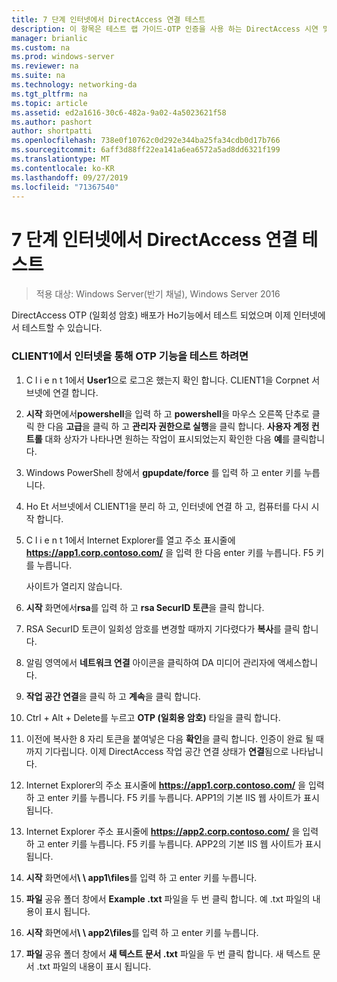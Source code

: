 ```yaml
---
title: 7 단계 인터넷에서 DirectAccess 연결 테스트
description: 이 항목은 테스트 랩 가이드-OTP 인증을 사용 하는 DirectAccess 시연 및 Windows Server 2016에 대 한 RSA SecurID의 일부입니다.
manager: brianlic
ms.custom: na
ms.prod: windows-server
ms.reviewer: na
ms.suite: na
ms.technology: networking-da
ms.tgt_pltfrm: na
ms.topic: article
ms.assetid: ed2a1616-30c6-482a-9a02-4a5023621f58
ms.author: pashort
author: shortpatti
ms.openlocfilehash: 738e0f10762c0d292e344ba25fa34cdb0d17b766
ms.sourcegitcommit: 6aff3d88ff22ea141a6ea6572a5ad8dd6321f199
ms.translationtype: MT
ms.contentlocale: ko-KR
ms.lasthandoff: 09/27/2019
ms.locfileid: "71367540"
---
```

# <a name="step-7-test-directaccess-connectivity-from-the-internet"></a>7 단계 인터넷에서 DirectAccess 연결 테스트

>적용 대상: Windows Server(반기 채널), Windows Server 2016

DirectAccess OTP (일회성 암호) 배포가 Ho기능에서 테스트 되었으며 이제 인터넷에서 테스트할 수 있습니다.  
  
### <a name="to-test-otp-functionality-from-the-internet-on-client1"></a>CLIENT1에서 인터넷을 통해 OTP 기능을 테스트 하려면  
  
1. C l i e n t 1에서 **User1**으로 로그온 했는지 확인 합니다. CLIENT1을 Corpnet 서브넷에 연결 합니다.  
  
2. **시작** 화면에서**powershell**을 입력 하 고 **powershell**을 마우스 오른쪽 단추로 클릭 한 다음 **고급**을 클릭 하 고 **관리자 권한으로 실행**을 클릭 합니다. **사용자 계정 컨트롤** 대화 상자가 나타나면 원하는 작업이 표시되었는지 확인한 다음 **예**를 클릭합니다.  
  
3. Windows PowerShell 창에서 **gpupdate/force** 를 입력 하 고 enter 키를 누릅니다.  
  
4. Ho Et 서브넷에서 CLIENT1을 분리 하 고, 인터넷에 연결 하 고, 컴퓨터를 다시 시작 합니다.  
  
5. C l i e n t 1에서 Internet Explorer를 열고 주소 표시줄에 **https://app1.corp.contoso.com/** 을 입력 한 다음 enter 키를 누릅니다. F5 키를 누릅니다.  
  
   사이트가 열리지 않습니다.  
  
6. **시작** 화면에서**rsa**를 입력 하 고 **rsa SecurID 토큰**을 클릭 합니다.  
  
7. RSA SecurID 토큰이 일회성 암호를 변경할 때까지 기다렸다가 **복사**를 클릭 합니다.  
  
8. 알림 영역에서 **네트워크 연결** 아이콘을 클릭하여 DA 미디어 관리자에 액세스합니다.  
  
9. **작업 공간 연결**을 클릭 하 고 **계속**을 클릭 합니다.  
  
10. Ctrl + Alt + Delete를 누르고 **OTP (일회용 암호)** 타일을 클릭 합니다.  
  
11. 이전에 복사한 8 자리 토큰을 붙여넣은 다음 **확인**을 클릭 합니다. 인증이 완료 될 때까지 기다립니다. 이제 DirectAccess 작업 공간 연결 상태가 **연결**됨으로 나타납니다.  
  
12. Internet Explorer의 주소 표시줄에 **https://app1.corp.contoso.com/** 을 입력 하 고 enter 키를 누릅니다. F5 키를 누릅니다. APP1의 기본 IIS 웹 사이트가 표시됩니다.  
  
13. Internet Explorer 주소 표시줄에 **https://app2.corp.contoso.com/** 을 입력 하 고 enter 키를 누릅니다. F5 키를 누릅니다. APP2의 기본 IIS 웹 사이트가 표시 됩니다.  
  
14. **시작** 화면에서<strong>\\ \ app1\files</strong>를 입력 하 고 enter 키를 누릅니다.  
  
15. **파일** 공유 폴더 창에서 **Example .txt** 파일을 두 번 클릭 합니다. 예 .txt 파일의 내용이 표시 됩니다.  
  
16. **시작** 화면에서<strong>\\ \ app2\files</strong>를 입력 하 고 enter 키를 누릅니다.  
  
17. **파일** 공유 폴더 창에서 **새 텍스트 문서 .txt** 파일을 두 번 클릭 합니다. 새 텍스트 문서 .txt 파일의 내용이 표시 됩니다.  
  


